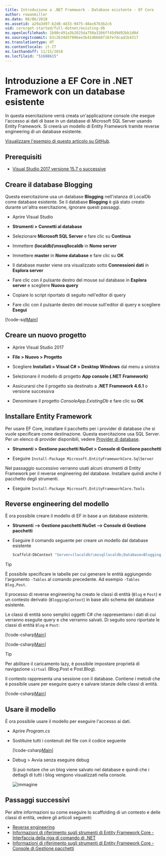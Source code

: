 ```yaml
---
title: Introduzione a .NET Framework - Database esistente - EF Core
author: rowanmiller
ms.date: 08/06/2018
ms.assetid: a29a3d97-b2d8-4d33-9475-40ac67b3b2c6
uid: core/get-started/full-dotnet/existing-db
ms.openlocfilehash: 1b90c491a3b2025da750a3266ff45d9d92bb1d0d
ms.sourcegitcommit: b3c2b34d5f006ee3b41d6668f16fe7dcad1b4317
ms.translationtype: HT
ms.contentlocale: it-IT
ms.lasthandoff: 11/15/2018
ms.locfileid: "51688615"
---
```

# <a name="getting-started-with-ef-core-on-net-framework-with-an-existing-database"></a>Introduzione a EF Core in .NET Framework con un database esistente

In questa esercitazione verrà creata un'applicazione console che esegue l'accesso ai dati di base in un database di Microsoft SQL Server usando Entity Framework. Si creerà un modello di Entity Framework tramite reverse engineering di un database esistente.

[Visualizzare l'esempio di questo articolo su GitHub](https://github.com/aspnet/EntityFramework.Docs/tree/master/samples/core/GetStarted/FullNet/ConsoleApp.ExistingDb).

## <a name="prerequisites"></a>Prerequisiti

* [Visual Studio 2017 versione 15.7 o successive](https://www.visualstudio.com/downloads/)

## <a name="create-blogging-database"></a>Creare il database Blogging

Questa esercitazione usa un database **Blogging** nell'istanza di LocalDb come database esistente. Se il database **Blogging** è già stato creato durante un'altra esercitazione, ignorare questi passaggi.

* Aprire Visual Studio

* **Strumenti > Connetti al database**

* Selezionare **Microsoft SQL Server** e fare clic su **Continua**

* Immettere **(localdb)\mssqllocaldb** in **Nome server**

* Immettere **master** in **Nome database** e fare clic su **OK**

* Il database master viene ora visualizzato sotto **Connessioni dati** in **Esplora server**

* Fare clic con il pulsante destro del mouse sul database in **Esplora server** e scegliere **Nuova query**

* Copiare lo script riportato di seguito nell'editor di query

* Fare clic con il pulsante destro del mouse sull'editor di query e scegliere **Esegui**

[!code-sql[Main](../_shared/create-blogging-database-script.sql)]

## <a name="create-a-new-project"></a>Creare un nuovo progetto

* Aprire Visual Studio 2017

* **File > Nuovo > Progetto**

* Scegliere **Installati > Visual C# > Desktop Windows** dal menu a sinistra

* Selezionare il modello di progetto **App console (.NET Framework)**

* Assicurarsi che il progetto sia destinato a **.NET Framework 4.6.1** o versione successiva

* Denominare il progetto *ConsoleApp.ExistingDb* e fare clic su **OK**

## <a name="install-entity-framework"></a>Installare Entity Framework

Per usare EF Core, installare il pacchetto per i provider di database che si vuole specificare come destinazione. Questa esercitazione usa SQL Server. Per un elenco di provider disponibili, vedere [Provider di database](../../providers/index.md).

* **Strumenti > Gestione pacchetti NuGet > Console di Gestione pacchetti**

* Eseguire `Install-Package Microsoft.EntityFrameworkCore.SqlServer`

Nel passaggio successivo verranno usati alcuni strumenti di Entity Framework per il reverse engineering del database. Installare quindi anche il pacchetto degli strumenti.

* Eseguire `Install-Package Microsoft.EntityFrameworkCore.Tools`

## <a name="reverse-engineer-the-model"></a>Reverse engineering del modello

È ora possibile creare il modello di EF in base a un database esistente.

* **Strumenti –> Gestione pacchetti NuGet –> Console di Gestione pacchetti**

* Eseguire il comando seguente per creare un modello dal database esistente

  ``` powershell
  Scaffold-DbContext "Server=(localdb)\mssqllocaldb;Database=Blogging;Trusted_Connection=True;" Microsoft.EntityFrameworkCore.SqlServer
  ```

> [!TIP]  
> È possibile specificare le tabelle per cui generare le entità aggiungendo l'argomento `-Tables` al comando precedente. Ad esempio `-Tables Blog,Post`.

Il processo di reverse engineering ha creato le classi di entità (`Blog` e `Post`) e un contesto derivato (`BloggingContext`) in base allo schema del database esistente.

Le classi di entità sono semplici oggetti C# che rappresentano i dati di cui verranno eseguite query e che verranno salvati. Di seguito sono riportate le classi di entità `Blog` e `Post`:

 [!code-csharp[Main](../../../../samples/core/GetStarted/FullNet/ConsoleApp.ExistingDb/Blog.cs)]

[!code-csharp[Main](../../../../samples/core/GetStarted/FullNet/ConsoleApp.ExistingDb/Post.cs)]

> [!TIP]  
> Per abilitare il caricamento lazy, è possibile impostare proprietà di navigazione `virtual` (Blog.Post e Post.Blog).

Il contesto rappresenta una sessione con il database. Contiene i metodi che è possibile usare per eseguire query e salvare istanze delle classi di entità.

[!code-csharp[Main](../../../../samples/core/GetStarted/FullNet/ConsoleApp.ExistingDb/BloggingContext.cs)]

## <a name="use-the-model"></a>Usare il modello

È ora possibile usare il modello per eseguire l'accesso ai dati.

* Aprire *Program.cs*

* Sostituire tutti i contenuti del file con il codice seguente

  [!code-csharp[Main](../../../../samples/core/GetStarted/FullNet/ConsoleApp.ExistingDb/Program.cs)] 

* Debug > Avvia senza eseguire debug

  Si può notare che un blog viene salvato nel database e quindi che i dettagli di tutti i blog vengono visualizzati nella console.

  ![immagine](_static/output-existing-db.png)

## <a name="next-steps"></a>Passaggi successivi

Per altre informazioni su come eseguire lo scaffolding di un contesto e delle classi di entità, vedere gli articoli seguenti:
* [Reverse engineering](xref:core/managing-schemas/scaffolding)
* [Informazioni di riferimento sugli strumenti di Entity Framework Core - Interfaccia della riga di comando di .NET](xref:core/miscellaneous/cli/dotnet#dotnet-ef-dbcontext-scaffold)
* [Informazioni di riferimento sugli strumenti di Entity Framework Core - Console di Gestione pacchetti](xref:core/miscellaneous/cli/powershell#scaffold-dbcontext)